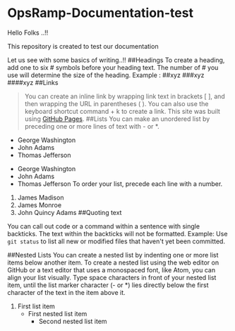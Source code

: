 # OpsRamp-Documentation-test
Hello Folks ..!!

This repository is created to test our documentation

Let us see with some basics of writing..!!
##Headings
To create a heading, add one to six # symbols before your heading text. The number of # you use will determine the size of the heading.
Example : ##xyz
###xyz
####xyz
##Links
>You can create an inline link by wrapping link text in brackets [ ], and then wrapping the URL in parentheses ( ). You can also use the keyboard shortcut command + k to create a link.
This site was built using [GitHub Pages](https://https-opsramp-com.github.io/OpsRamp-Documentation-test/).
##Lists
You can make an unordered list by preceding one or more lines of text with - or *.
- George Washington
- John Adams
- Thomas Jefferson
* George Washington
* John Adams
* Thomas Jefferson
To order your list, precede each line with a number.
1. James Madison
2. James Monroe
3. John Quincy Adams
##Quoting text

You can call out code or a command within a sentence with single backticks. The text within the backticks will not be formatted.
Example: Use `git status` to list all new or modified files that haven't yet been committed.

##Nested Lists
You can create a nested list by indenting one or more list items below another item.
To create a nested list using the web editor on GitHub or a text editor that uses a monospaced font, like Atom, you can align your list visually. Type space characters in front of your nested list item, until the list marker character (- or *) lies directly below the first character of the text in the item above it.
1. First list item
   - First nested list item
     - Second nested list item
